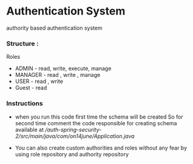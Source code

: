 # Authentication System

 authority based authentication system 
 
### Structure : 
 
 Roles
 
 - ADMIN - read, write, execute, manage
 - MANAGER - read , write , manage
 - USER - read , write
 - Guest - read
 
### Instructions

- when you run this code first time the schema will be created So for second time comment the code responsible for creating schema available at <i>/auth-spring-security-2/src/main/java/com/on14june/Application.java</i>

- You can also create custom authorities and roles without any fear by using role repository and authority repository
